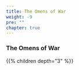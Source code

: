```yaml
---
title: The Omens of War
weight: -9
pre: ""
chapter: true
---
```


### The Omens of War

{{% children depth="3" %}}
